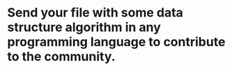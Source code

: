 # Send your file with some data structure algorithm in any programming language to contribute to the community.

